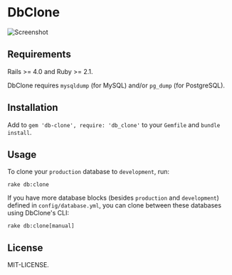 DbClone
==============

![Screenshot](https://cdn.rawgit.com/seanhuber/db-clone/master/screenshot.png)

Requirements
-----------------

Rails >= 4.0 and Ruby >= 2.1.  

DbClone requires `mysqldump` (for MySQL) and/or `pg_dump` (for PostgreSQL).


Installation
-----------------

Add to `gem 'db-clone', require: 'db_clone'` to your `Gemfile` and `bundle install`.



Usage
-----------------

To clone your `production` database to `development`, run:

    rake db:clone

If you have more database blocks (besides `production` and `development`) defined in `config/database.yml`, you can clone between these databases using DbClone's CLI:

    rake db:clone[manual]


License
-----------------

MIT-LICENSE.
